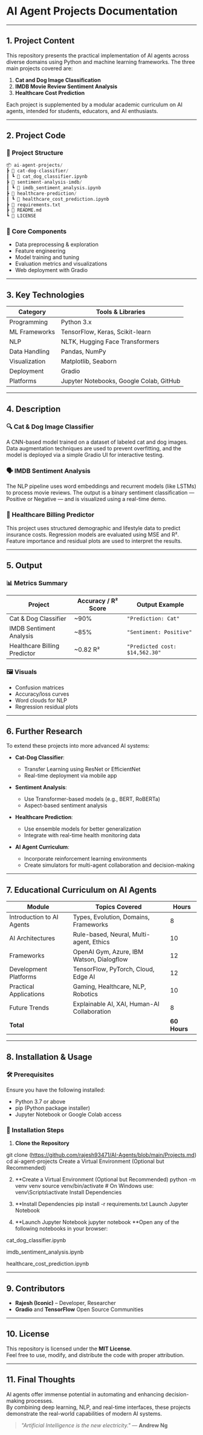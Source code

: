 # AI Agent Projects Documentation

---

## 1. Project Content

This repository presents the practical implementation of AI agents across diverse domains using Python and machine learning frameworks. The three main projects covered are:

1. **Cat and Dog Image Classification**
2. **IMDB Movie Review Sentiment Analysis**
3. **Healthcare Cost Prediction**

Each project is supplemented by a modular academic curriculum on AI agents, intended for students, educators, and AI enthusiasts.

---


## 2. Project Code

### 📁 Project Structure
```python
📦 ai-agent-projects/
┣ 📂 cat-dog-classifier/
┃ ┗ 📜 cat_dog_classifier.ipynb
┣ 📂 sentiment-analysis-imdb/
┃ ┗ 📜 imdb_sentiment_analysis.ipynb
┣ 📂 healthcare-prediction/
┃ ┗ 📜 healthcare_cost_prediction.ipynb
┣ 📜 requirements.txt
┣ 📜 README.md
┗ 📜 LICENSE
```
### 🧠 Core Components
- Data preprocessing & exploration
- Feature engineering
- Model training and tuning
- Evaluation metrics and visualizations
- Web deployment with Gradio

---

## 3. Key Technologies

| Category       | Tools & Libraries                                     |
|----------------|--------------------------------------------------------|
| Programming    | Python 3.x                                            |
| ML Frameworks  | TensorFlow, Keras, Scikit-learn                       |
| NLP            | NLTK, Hugging Face Transformers                       |
| Data Handling  | Pandas, NumPy                                         |
| Visualization  | Matplotlib, Seaborn                                   |
| Deployment     | Gradio                                                |
| Platforms      | Jupyter Notebooks, Google Colab, GitHub               |

---

## 4. Description

### 🔍 Cat & Dog Image Classifier
A CNN-based model trained on a dataset of labeled cat and dog images. Data augmentation techniques are used to prevent overfitting, and the model is deployed via a simple Gradio UI for interactive testing.

### 🗣️ IMDB Sentiment Analysis
The NLP pipeline uses word embeddings and recurrent models (like LSTMs) to process movie reviews. The output is a binary sentiment classification — Positive or Negative — and is visualized using a real-time demo.

### 🏥 Healthcare Billing Predictor
This project uses structured demographic and lifestyle data to predict insurance costs. Regression models are evaluated using MSE and R². Feature importance and residual plots are used to interpret the results.

---

## 5. Output

### 📊 Metrics Summary

| Project                       | Accuracy / R² Score | Output Example                         |
|------------------------------|---------------------|----------------------------------------|
| Cat & Dog Classifier         | ~90%                | `"Prediction: Cat"`                    |
| IMDB Sentiment Analysis      | ~85%                | `"Sentiment: Positive"`                |
| Healthcare Billing Predictor | ~0.82 R²            | `"Predicted cost: $14,562.30"`         |

### 🖼️ Visuals
- Confusion matrices
- Accuracy/loss curves
- Word clouds for NLP
- Regression residual plots

---

## 6. Further Research

To extend these projects into more advanced AI systems:

- **Cat-Dog Classifier**:
  - Transfer Learning using ResNet or EfficientNet
  - Real-time deployment via mobile app

- **Sentiment Analysis**:
  - Use Transformer-based models (e.g., BERT, RoBERTa)
  - Aspect-based sentiment analysis

- **Healthcare Prediction**:
  - Use ensemble models for better generalization
  - Integrate with real-time health monitoring data

- **AI Agent Curriculum**:
  - Incorporate reinforcement learning environments
  - Create simulators for multi-agent collaboration and decision-making

---

## 7. Educational Curriculum on AI Agents

| Module | Topics Covered | Hours |
|--------|----------------|-------|
| Introduction to AI Agents | Types, Evolution, Domains, Frameworks | 8 |
| AI Architectures | Rule-based, Neural, Multi-agent, Ethics | 10 |
| Frameworks | OpenAI Gym, Azure, IBM Watson, Dialogflow | 12 |
| Development Platforms | TensorFlow, PyTorch, Cloud, Edge AI | 12 |
| Practical Applications | Gaming, Healthcare, NLP, Robotics | 10 |
| Future Trends | Explainable AI, XAI, Human-AI Collaboration | 8 |
| **Total** |  | **60 Hours** |

---
## 8. Installation & Usage

### 🛠️ Prerequisites
Ensure you have the following installed:
- Python 3.7 or above
- pip (Python package installer)
- Jupyter Notebook or Google Colab access

### 🔧 Installation Steps

1. **Clone the Repository**

git clone (https://github.com/rajesh93471/AI-Agents/blob/main/Projects.md)
cd ai-agent-projects
Create a Virtual Environment (Optional but Recommended)

2. **Create a Virtual Environment (Optional but Recommended)
python -m venv venv
source venv/bin/activate  # On Windows use: venv\Scripts\activate
Install Dependencies

4. **Install Dependencies
pip install -r requirements.txt
Launch Jupyter Notebook

5. **Launch Jupyter Notebook
jupyter notebook
**Open any of the following notebooks in your browser:

cat_dog_classifier.ipynb

imdb_sentiment_analysis.ipynb

healthcare_cost_prediction.ipynb

-----
## 9. Contributors

- **Rajesh (Iconic)** – Developer, Researcher  
- **Gradio** and **TensorFlow** Open Source Communities

---

## 10. License

This repository is licensed under the **MIT License**.  
Feel free to use, modify, and distribute the code with proper attribution.

---

## 11. Final Thoughts

AI agents offer immense potential in automating and enhancing decision-making processes.  
By combining deep learning, NLP, and real-time interfaces, these projects demonstrate the real-world capabilities of modern AI systems.


> _"Artificial Intelligence is the new electricity."_ — **Andrew Ng**
